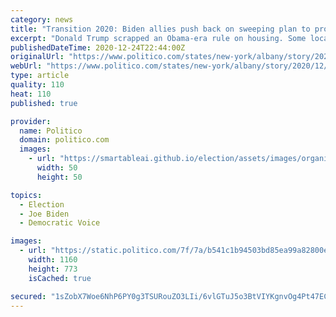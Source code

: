 ```yaml
---
category: news
title: "Transition 2020: Biden allies push back on sweeping plan to promote fair housing"
excerpt: "Donald Trump scrapped an Obama-era rule on housing. Some local officials hope Joe Biden doesn’t simply restore it as is."
publishedDateTime: 2020-12-24T22:44:00Z
originalUrl: "https://www.politico.com/states/new-york/albany/story/2020/12/24/transition-2020-biden-allies-push-back-on-sweeping-plan-to-promote-fair-housing-1351109"
webUrl: "https://www.politico.com/states/new-york/albany/story/2020/12/24/transition-2020-biden-allies-push-back-on-sweeping-plan-to-promote-fair-housing-1351109"
type: article
quality: 110
heat: 110
published: true

provider:
  name: Politico
  domain: politico.com
  images:
    - url: "https://smartableai.github.io/election/assets/images/organizations/politico.com-50x50.jpg"
      width: 50
      height: 50

topics:
  - Election
  - Joe Biden
  - Democratic Voice

images:
  - url: "https://static.politico.com/7f/7a/b541c1b94503bd85ea99a82800e1/ap18057784915598-1.jpg"
    width: 1160
    height: 773
    isCached: true

secured: "1sZobX7Woe6NhP6PY0g3TSURouZO3LIi/6vlGTuJ5o3BtVIYKgnvOg4Pt47EC99ELh8txogrmLomK4mDcvajcppF0Rp0HqQ8PJ9kHjTQPHfMuI8r7CZ5xATf0LP3Jd6PYCNkSyTVSigVdkd/OoBzLed3IrsxtyhsJCPcZ5v0kcMrpU0Y1t0AXvylKA7sx5+twHKkpvJ22OJShW7Nn2KKm0cxEg20C5EknPNHevPO5ckatSWGepGC4sjbsbkk62SSd1MUGtgxXA13f7KidtUMkYkgkHystlSNN89RU+zWMI9LFYve0smBnVm96dFzoixcc7C2PX4dQkmq/wlnz5olJceOiXnz5M2cNAzLlRcCvB4=;sTRUxIopI/1vjLPwsjG6tA=="
---
```



